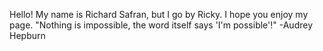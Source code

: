Hello! My name is Richard Safran, but I go by Ricky. I hope you enjoy my page.
"Nothing is impossible, the word itself says 'I'm possible'!" -Audrey Hepburn
